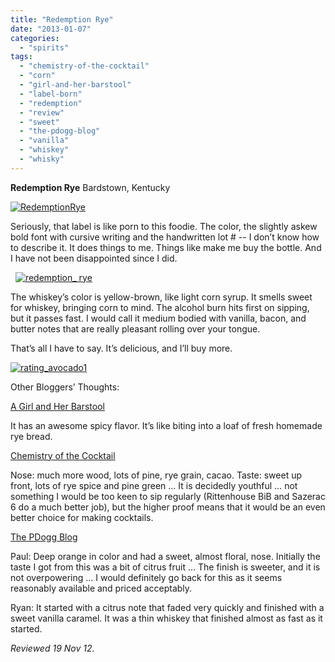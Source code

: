 ```yaml
---
title: "Redemption Rye"
date: "2013-01-07"
categories:
  - "spirits"
tags:
  - "chemistry-of-the-cocktail"
  - "corn"
  - "girl-and-her-barstool"
  - "label-born"
  - "redemption"
  - "review"
  - "sweet"
  - "the-pdogg-blog"
  - "vanilla"
  - "whiskey"
  - "whisky"
---
```


**Redemption Rye** Bardstown, Kentucky

[](http://www.thegourmez.com/2013/01/redemption-rye/redemption_-rye/)[![RedemptionRye](http://s3.amazonaws.com/thegourmez-wpmedia/2013/01/RedemptionRye.jpg)](http://www.thegourmez.com/2013/01/redemption-rye/redemptionrye/)

Seriously, that label is like porn to this foodie. The color, the slightly askew bold font with cursive writing and the handwritten lot # -- I don’t know how to describe it. It does things to me. Things like make me buy the bottle. And I have not been disappointed since I did.

  [![redemption_ rye](http://s3.amazonaws.com/thegourmez-wpmedia/2013/01/redemption_-rye.jpg)](http://www.thegourmez.com/2013/01/redemption-rye/redemption_-rye/)

The whiskey’s color is yellow-brown, like light corn syrup. It smells sweet for whiskey, bringing corn to mind. The alcohol burn hits first on sipping, but it passes fast. I would call it medium bodied with vanilla, bacon, and butter notes that are really pleasant rolling over your tongue.

That’s all I have to say. It’s delicious, and I’ll buy more.

[![rating_avocado1](http://s3.amazonaws.com/thegourmez-wpmedia/2009/02/rating_avocado1.gif)](http://www.thegourmez.com/2009/02/restaurant-review-nanas-durham/rating_avocado1/)

Other Bloggers’ Thoughts:

[A Girl and Her Barstool](http://girlandherbarstool.com/2012/12/19/riff-on-a-scofflaw-with-redemption-rye-at-au-cheval/)

It has an awesome spicy flavor. It’s like biting into a loaf of fresh homemade rye bread.

[Chemistry of the Cocktail](http://cocktailchem.blogspot.com/2012/11/whiskey-review-redemption-bourbon-and.html)

Nose: much more wood, lots of pine, rye grain, cacao. Taste: sweet up front, lots of rye spice and pine green … It is decidedly youthful … not something I would be too keen to sip regularly (Rittenhouse BiB and Sazerac 6 do a much better job), but the higher proof means that it would be an even better choice for making cocktails.

[The PDogg Blog](http://blog.pauldrapeau.com/tatuaje-anarchy-and-redemption-rye-a-two-regular-guys-review/)

Paul: Deep orange in color and had a sweet, almost floral, nose. Initially the taste I got from this was a bit of citrus fruit ... The finish is sweeter, and it is not overpowering … I would definitely go back for this as it seems reasonably available and priced acceptably.

Ryan: It started with a citrus note that faded very quickly and finished with a sweet vanilla caramel. It was a thin whiskey that finished almost as fast as it started.

_Reviewed 19 Nov 12._
